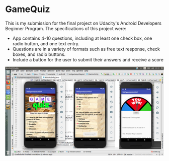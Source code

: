 # GameQuiz
This is my submission for the final project on Udacity's Android Developers Beginner Program.
The specifications of this project were:
 - App contains 4-10 questions, including at least one check box, one radio button, and one text entry.
 - Questions are in a variety of formats such as free text response, check boxes, and radio buttons.
 - Include a button for the user to submit their answers and receive a score

![](GameQuizScreenShots.png)
